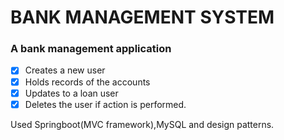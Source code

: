 # BANK MANAGEMENT SYSTEM #

### A bank management application ###

- [X] Creates a new user
- [X] Holds records of the accounts
- [X] Updates to a loan user
- [X] Deletes the user if action is performed.

Used Springboot(MVC framework),MySQL and design patterns.
